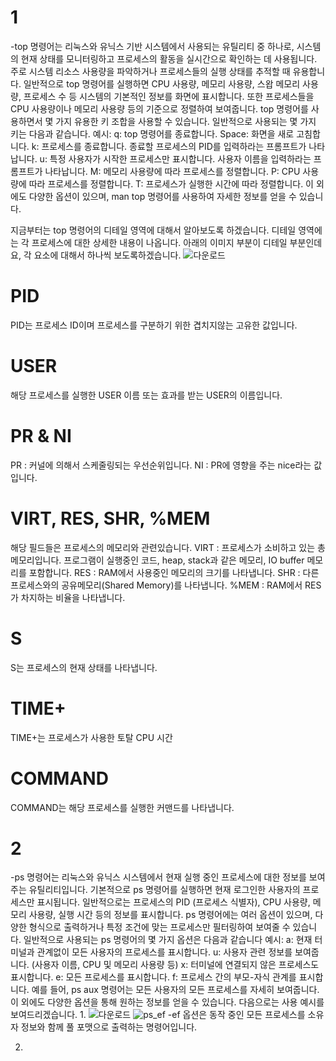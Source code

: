 # 1 
-top 명령어는 리눅스와 유닉스 기반 시스템에서 사용되는 유틸리티 중 하나로, 시스템의 현재 상태를 모니터링하고 프로세스의 활동을 실시간으로 확인하는 데 사용됩니다. 주로 시스템 리소스 사용량을 파악하거나 프로세스들의 실행 상태를 추적할 때 유용합니다. 일반적으로 top 명령어를 실행하면 CPU 사용량, 메모리 사용량, 스왑 메모리 사용량, 프로세스 수 등 시스템의 기본적인 정보를 화면에 표시합니다. 또한 프로세스들을 CPU 사용량이나 메모리 사용량 등의 기준으로 정렬하여 보여줍니다.
top 명령어를 사용하면서 몇 가지 유용한 키 조합을 사용할 수 있습니다. 일반적으로 사용되는 몇 가지 키는 다음과 같습니다.
예시:
q: top 명령어를 종료합니다.
Space: 화면을 새로 고침합니다.
k: 프로세스를 종료합니다. 종료할 프로세스의 PID를 입력하라는 프롬프트가 나타납니다.
u: 특정 사용자가 시작한 프로세스만 표시합니다. 사용자 이름을 입력하라는 프롬프트가 나타납니다.
M: 메모리 사용량에 따라 프로세스를 정렬합니다.
P: CPU 사용량에 따라 프로세스를 정렬합니다.
T: 프로세스가 실행한 시간에 따라 정렬합니다.
이 외에도 다양한 옵션이 있으며, man top 명령어를 사용하여 자세한 정보를 얻을 수 있습니다.

지금부터는 top 명령어의 디테일 영역에 대해서 알아보도록 하겠습니다. 디테일 영역에는 각 프로세스에 대한 상세한 내용이 나옵니다. 아래의 이미지 부분이 디테일 부분인데요, 각 요소에 대해서 하나씩 보도록하겠습니다.
![다운로드](https://github.com/20243069/-/assets/171208901/0c274478-3a68-4fab-80f2-2ac5fa72c4bd)
# PID
PID는 프로세스 ID이며 프로세스를 구분하기 위한 겹치지않는 고유한 값입니다.
# USER
해당 프로세스를 실행한 USER 이름 또는 효과를 받는 USER의 이름입니다.
# PR & NI
PR : 커널에 의해서 스케줄링되는 우선순위입니다.
NI : PR에 영향을 주는 nice라는 값입니다.
# VIRT, RES, SHR, %MEM
해당 필드들은 프로세스의 메모리와 관련있습니다.
VIRT : 프로세스가 소비하고 있는 총 메모리입니다. 프로그램이 실행중인 코드, heap, stack과 같은 메모리, IO buffer 메모리를 포함합니다.
RES : RAM에서 사용중인 메모리의 크기를 나타냅니다.
SHR : 다른 프로세스와의 공유메모리(Shared Memory)를 나타냅니다.
%MEM : RAM에서 RES가 차지하는 비율을 나타냅니다.
# S 
S는 프로세스의 현재 상태를 나타냅니다.
# TIME+ 
TIME+는 프로세스가 사용한 토탈 CPU 시간
# COMMAND
COMMAND는 해당 프로세스를 실행한 커맨드를 나타냅니다.

# 2
-ps 명령어는 리눅스와 유닉스 시스템에서 현재 실행 중인 프로세스에 대한 정보를 보여주는 유틸리티입니다.
기본적으로 ps 명령어를 실행하면 현재 로그인한 사용자의 프로세스만 표시됩니다. 일반적으로는 프로세스의 PID (프로세스 식별자), CPU 사용량, 메모리 사용량, 실행 시간 등의 정보를 표시합니다.
ps 명령어에는 여러 옵션이 있으며, 다양한 형식으로 출력하거나 특정 조건에 맞는 프로세스만 필터링하여 보여줄 수 있습니다. 일반적으로 사용되는 ps 명령어의 몇 가지 옵션은 다음과 같습니다
예시:
a: 현재 터미널과 관계없이 모든 사용자의 프로세스를 표시합니다.
u: 사용자 관련 정보를 보여줍니다. (사용자 이름, CPU 및 메모리 사용량 등)
x: 터미널에 연결되지 않은 프로세스도 표시합니다.
e: 모든 프로세스를 표시합니다.
f: 프로세스 간의 부모-자식 관계를 표시합니다.
예를 들어, ps aux 명령어는 모든 사용자의 모든 프로세스를 자세히 보여줍니다. 이 외에도 다양한 옵션을 통해 원하는 정보를 얻을 수 있습니다. 
다음으로는 사용 예시를 보여드리겠습니다.
1.
![다운로드](https://github.com/20243069/-/assets/171208901/0c274478-3a68-4fab-80f2-2ac5fa72c4bd)
![ps_ef](https://github.com/20243069/-/assets/171208901/8a541a09-c60f-4b1d-a788-f83e8c2b0ca7)
-ef 옵션은 동작 중인 모든 프로세스를 소유자 정보와 함께 풀 포맷으로 출력하는 명령어입니다.

2.

